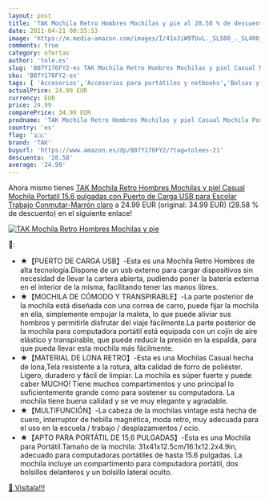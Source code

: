 ```yaml
---
layout: post
title: 'TAK Mochila Retro Hombres Mochilas y pie al 28.58 % de descuento'
date: 2021-04-21 00:55:53
image: 'https://m.media-amazon.com/images/I/41oJiW9TUvL._SL500_._SL400_.jpg'
comments: true
category: ofertas
author: 'tole.es'
slug: 'B07Y176FY2-es TAK Mochila Retro Hombres Mochilas y piel Casual Mochila...'
sku: 'B07Y176FY2-es'
tags: [ 'Accesorios','Accesorios para portátiles y netbooks','Bolsas y fundas para portátiles y netbooks','Informática','Mochilas para portátiles y netbooks','escolar','mochila','tak', ]
actualPrice: 24.99 EUR
currency: EUR
price: 24.99
comparePrice: 34.99 EUR
prodname: 'TAK Mochila Retro Hombres Mochilas y piel Casual Mochila Portatil 15.6 pulgadas con Puerto de Carga USB para Escolar Trabajo Conmutar-Marrón claro'
country: 'es'
flag: '🇪🇸'
brand: 'TAK'
buyurl: 'https://www.amazon.es/dp/B07Y176FY2/?tag=tolees-21'
descuento: '28.58'
average: '24.99'
---
```


Ahora mismo tienes [TAK Mochila Retro Hombres Mochilas y piel Casual Mochila Portatil 15.6 pulgadas con Puerto de Carga USB para Escolar Trabajo Conmutar-Marrón claro](https://www.amazon.es/dp/B07Y176FY2/?tag=tolees-21) a 24.99 EUR (original: 34.99 EUR) (28.58 %  de descuento) en el siguiente enlace!

[![TAK Mochila Retro Hombres Mochilas y pie](https://m.media-amazon.com/images/I/41oJiW9TUvL._SL500_._SL400_.jpg)](https://www.amazon.es/dp/B07Y176FY2/?tag=tolees-21)

🔎:

- ★【PUERTO DE CARGA USB】-Esta es una Mochila Retro Hombres de alta tecnología.Dispone de un usb externo para cargar dispositivos sin necesidad de llevar la cartera abierta, pudiendo poner la bateria externa en el interior de la misma, facilitando tener las manos libres.
- ★【MOCHILA DE CÓMODO Y TRANSPIRABLE】-La parte posterior de la mochila está diseñada con una correa de carro, puede fijar la mochila en ella, simplemente empujar la maleta, lo que puede aliviar sus hombros y permitirle disfrutar del viaje fácilmente.La parte posterior de la mochila para computadora portátil está equipada con un cojín de aire elástico y transpirable, que puede reducir la presión en la espalda, para que pueda llevar esta mochila más fácilmente.
- ★【MATERIAL DE LONA RETRO】-Esta es una Mochilas Casual hecha de lona,Tela resistente a la rotura, alta calidad de forro de poliéster. Ligero, duradero y fácil de limpiar. La mochila es súper fuerte y puede caber MUCHO! Tiene muchos compartimentos y uno principal lo suficientemente grande como para sostener su computadora. La mochila tiene buena calidad y se ve muy elegante y agradable.
- ★【MULTIFUNCIÓN】-La cabeza de la mochilas vintage está hecha de cuero, interruptor de hebilla magnética, moda retro, muy adecuada para el uso en la escuela / trabajo / desplazamientos / ocio.
- ★【APTO PARA PORTÁTIL DE 15,6 PULGADAS】-Esta es una Mochila para Portátil.Tamaño de la mochila: 31x41x12.5cm/16.1x12.2x4.9in, adecuado para computadoras portátiles de hasta 15.6 pulgadas. La mochila incluye un compartimento para computadora portátil, dos bolsillos delanteros y un bolsillo lateral oculto.

[🛒 Visítala!!!](https://www.amazon.es/dp/B07Y176FY2/?tag=tolees-21)
